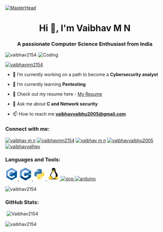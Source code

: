 [![MasterHead](https://wpengine.com/wp-content/uploads/2019/10/shutterstock_2056165910.jpg.webp)](https://rishavchanda.io)
<h1 align="center">Hi 👋, I'm Vaibhav M N</h1>
<h3 align="center">A passionate Computer Science Enthusiast from India</h3>
<img align="right" alt="Coding" width="400" src="https://camo.githubusercontent.com/7de37139d0b4c1ce40865e799b446c0e963a3dd8fb68d239707237c40604fa3d/68747470733a2f2f63646e2e6472696262626c652e636f6d2f75736572732f3733303730332f73637265656e73686f74732f363538313234332f6176656e746f2e676966">


<p align="left"> <img src="https://komarev.com/ghpvc/?username=vaibhav2154&label=Profile%20views&color=0e75b6&style=flat" alt="vaibhav2154" /> </p>

<p align="left"> <a href="https://twitter.com/vaibhavmn2154" target="blank"><img src="https://img.shields.io/twitter/follow/vaibhavmn2154?logo=twitter&style=for-the-badge" alt="vaibhavmn2154" /></a> </p>

- 🔭 I’m currently working on a path to become a **Cybersecurity analyst**

- 🌱 I’m currently learning **Pentesting**
  
-  📑 Check out my resume here - [My Resume](https://drive.google.com/file/d/1RI038iTgYycamZYtM8xx486w1v-XOCQP/view?usp=drive_link)

- 💬 Ask me about **C and Network security**

- 📫 How to reach me **vaibhavvaibhu2005@gmail.com**

<h3 align="left">Connect with me:</h3>
<p align="left">
<a href="https://linkedin.com/in/vaibhav m n" target="blank"><img align="center" src="https://raw.githubusercontent.com/rahuldkjain/github-profile-readme-generator/master/src/images/icons/Social/linked-in-alt.svg" alt="vaibhav m n" height="30" width="40" /></a>
<a href="https://twitter.com/vaibhavmn2154" target="blank"><img align="center" src="https://raw.githubusercontent.com/rahuldkjain/github-profile-readme-generator/master/src/images/icons/Social/twitter.svg" alt="vaibhavmn2154" height="30" width="40" /></a>
<a href="https://www.hackerrank.com/vaibhav m n" target="blank"><img align="center" src="https://raw.githubusercontent.com/rahuldkjain/github-profile-readme-generator/master/src/images/icons/Social/hackerrank.svg" alt="vaibhav m n" height="30" width="40" /></a>
<a href="https://www.leetcode.com/vaibhavvaibhu2005" target="blank"><img align="center" src="https://raw.githubusercontent.com/rahuldkjain/github-profile-readme-generator/master/src/images/icons/Social/leet-code.svg" alt="vaibhavvaibhu2005" height="30" width="40" /></a>
<a href="https://auth.geeksforgeeks.org/user/vaibhavvalhev" target="blank"><img align="center" src="https://raw.githubusercontent.com/rahuldkjain/github-profile-readme-generator/master/src/images/icons/Social/geeks-for-geeks.svg" alt="vaibhavvalhev" height="30" width="40" /></a>
</p>

<h3 align="left">Languages and Tools:</h3>

<p align="right">  

<a href="https://www.cprogramming.com/" target="_blank" rel="noreferrer"> <img src="https://raw.githubusercontent.com/devicons/devicon/master/icons/c/c-original.svg" alt="c" width="40" height="40"/> </a> 
<a href="https://www.w3schools.com/cpp/" target="_blank" rel="noreferrer"> <img src="https://raw.githubusercontent.com/devicons/devicon/master/icons/cplusplus/cplusplus-original.svg" alt="cplusplus" width="40" height="40"/> </a>
<a href="https://www.python.org" target="_blank" rel="noreferrer"> <img src="https://raw.githubusercontent.com/devicons/devicon/master/icons/python/python-original.svg" alt="python" width="40" height="40"/> </a>
<a href="https://www.linux.org/" target="_blank" rel="noreferrer"> <img src="https://raw.githubusercontent.com/devicons/devicon/master/icons/linux/linux-original.svg" alt="linux" width="40" height="40"/> </a>
<a href="https://cloud.google.com" target="_blank" rel="noreferrer"> <img src="https://www.vectorlogo.zone/logos/google_cloud/google_cloud-icon.svg" alt="gcp" width="40" height="40"/> </a> 
<a href="https://www.arduino.cc/" target="_blank" rel="noreferrer"> <img src="https://cdn.worldvectorlogo.com/logos/arduino-1.svg" alt="arduino" width="40" height="40"/> </a>
</p>
<p><img align="center" src="https://github-readme-stats.vercel.app/api/top-langs?username=vaibhav2154&show_icons=true&locale=en&layout=compact" alt="vaibhav2154" /></p>
<h3 align="left">GitHub Stats:</h3>
<p>&nbsp;<img align="center" src="https://github-readme-stats.vercel.app/api?username=Vaibhav2154&show_icons=true&locale=en" alt="Vaibhav2154" /></p>

<p><img align="center" src="https://github-readme-streak-stats.herokuapp.com/?user=vaibhav2154&" alt="vaibhav2154" /></p>
